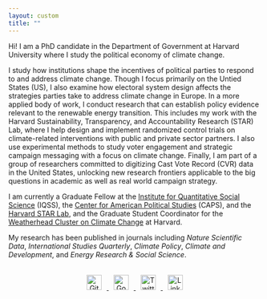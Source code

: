 ```yaml
---
layout: custom
title: ""
---
```


Hi! I am a PhD candidate in the Department of Government at Harvard University where I study the political economy of climate change.

I study how institutions shape the incentives of political parties to respond to and address climate change. Though I focus primarily on the Untied States (US), I also examine how electoral system design affects the strategies parties take to address climate change in Europe. In a more applied body of work, I conduct research that can establish policy evidence relevant to the renewable energy transition. This includes my work with the Harvard Sustainability, Transparency, and Accountability Research (STAR) Lab, where I help design and implement randomized control trials on climate-related interventions with public and private sector partners.  I also use experimental methods to study voter engagement and strategic campaign messaging with a focus on climate change. Finally, I am part of a group of researchers committed to digitizing Cast Vote Record (CVR) data in the United States, unlocking new research frontiers applicable to the big questions in academic as well as real world campaign strategy. 

I am currently a Graduate Fellow at the [Institute for Quantitative Social Science]([url](https://www.iq.harvard.edu/about)) (IQSS), the [Center for American Political Studies]([url](https://caps.gov.harvard.edu/)) (CAPS), and the [Harvard STAR Lab]([url](https://starlab.wcfia.harvard.edu/)), and the Graduate Student Coordinator for the [Weatherhead Cluster on Climate Change]([url](https://climatepipeline.hsites.harvard.edu/)) at Harvard. 

My research has been published in journals including _Nature Scientific Data_, _International Studies Quarterly_, _Climate Policy_, _Climate and Development_, and _Energy Research & Social Science_. 

<div style="text-align: center; margin-top: 2rem;">

  <a href="https://github.com/aconevska" target="_blank">
    <img src="https://cdn.jsdelivr.net/gh/simple-icons/simple-icons/icons/github.svg" alt="GitHub" width="30" height="30" style="margin: 0 10px;" />
  </a>

  <a href="https://scholar.google.com/citations?user=9_02_o4AAAAJ&hl=en" target="_blank">
    <img src="https://cdn.jsdelivr.net/gh/simple-icons/simple-icons/icons/googlescholar.svg" alt="Google Scholar" width="30" height="30" style="margin: 0 10px;" />
  </a>

  <a href="https://x.com/aleksandracone" target="_blank">
    <img src="https://cdn.jsdelivr.net/gh/simple-icons/simple-icons/icons/twitter.svg" alt="Twitter" width="30" height="30" style="margin: 0 10px;" />
  </a>

  <a href="https://linkedin.com/in/aleksandra-conevska/" target="_blank">
    <img src="https://cdn.jsdelivr.net/gh/simple-icons/simple-icons/icons/linkedin.svg" alt="LinkedIn" width="30" height="30" style="margin: 0 10px;" />
  </a>

</div>



